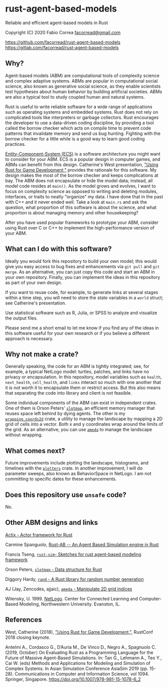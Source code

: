 # rust-agent-based-models

Reliable and efficient agent-based models in Rust

Copyright (C) 2020 Fabio Correa facorread@gmail.com

https://github.com/facorread/rust-agent-based-models
https://gitlab.com/facorread/rust-agent-based-models

## Why?

Agent-based models (ABM) are computational tools of complexity science and complex adaptive systems. ABMs are popular in computational social science, also known as generative social science, as they enable scientists test hypotheses about human behavior by building artificial societies. ABMs are also a typical tool to study coupled human and natural systems.

Rust is useful to write reliable software for a wide range of applications such as operating systems and embedded systems. Rust does not rely on complicated tools like interpreters or garbage collectors. Rust encourages the developer to use a data-driven coding discipline, by providing a tool called the borrow checker which acts on compile time to prevent code patterns that invalidate memory and send us bug hunting. Fighting with the borrow checker for a little while is a good way to learn good coding practices.

[Entity-Component-System (ECS)](https://en.wikipedia.org/wiki/Entity_component_system) is a software architecture you might want to consider for your ABM. ECS is a popular design in computer games, and ABMs can benefit from this design. Catherine's West presentation, ["Using Rust for Game Development,"](https://kyren.github.io/2018/09/14/rustconf-talk.html) provides the rationale for this software. My design makes the most of the borrow checker and keeps complications at bay. The ABM does not encapsulate or hide the model data; instead, all model code resides at ```main()```. As the model grows and evolves, I want to focus on complexity science as opposed to writing and deleting modules, interfaces, or traits to neatly "organize" my data. I have done that in the past with C++ and it never ended well. Take a look at ```main.rs``` and ask the question, what proportion of this software is about the science, and what proportion is about managing memory and other housekeeping?

After you have used popular frameworks to prototype your ABM, consider using Rust over C or C++ to implement the high-performance version of your ABM.

## What can I do with this software?

Ideally you would fork this repository to build your own model; this would give you easy access to bug fixes and enhancements via `git pull` and `git merge`. As an alternative, you can just copy this code and start an ABM in your own repository. Finally, you can implement the ideas in this repository as part of your own design.

If you want to reuse code, for example, to generate links at several stages within a time step, you will need to store the state variables in a ```world``` struct; see Catherine's presentation.

Use statistical software such as R, Julia, or SPSS to analyze and visualize the output files.

Please send me a short email to let me know if you find any of the ideas in this software useful for your own research or if you believe a different approach is necessary.

## Why not make a crate?

Generally speaking, the code for an ABM is tightly integrated; see, for example, a typical NetLogo model: turtles, patches, and links have no privacy or encapsulation. In this repository, model variables such as ```health```, ```next_health```, ```cell_health```, and ```links``` interact so much with one another that it is not worth it to encapsulate them or restrict access. But this also means that separating the code into library and client is not feasible.

Some individual components of the ABM can exist in independent crates. One of them is Orson Peters' [`slotmap`](https://github.com/orlp/slotmap), an efficient memory manager that reuses space left behind by dying agents. The other is my [`wrapping_coords2d`](https://crates.io/crates/wrapping_coords2d) crate, a utility to manage the landscape by mapping a 2D grid of cells into a vector. Both x and y coordinates wrap around the limits of the grid. As an alternative, you can use [`ameda`](https://docs.rs/ameda/latest/ameda) to manage the landscape without wrapping.

## What comes next?

Future improvements include plotting the landscape, histograms, and timelines with the [`plotters`](https://crates.io/crates/plotters) crate. In another improvement, I will do parameter sweeps, also known as BehaviorSpace in NetLogo. I am not committing to specific dates for these enhancements.

## Does this repository use `unsafe` code?

No.

## Other ABM designs and links

[Actix - Actor framework for Rust](https://github.com/actix/actix)

Carmine Spanguolo, [Rust-AB -- An Agent Based Simulation engine in Rust](https://github.com/spagnuolocarmine/abm)

Francis Tseng, [`rust-sim`- Sketches for rust agent-based modeling framework](https://github.com/frnsys/rust-sim)

Orson Peters, [`slotmap` - Data structure for Rust](https://github.com/orlp/slotmap)

Diggory Hardy, [`rand` - A Rust library for random number generation](https://github.com/rust-random/rand)

AJ (Jay, Zencodes, ajjaic), [`ameda` - Manipulate 2D grid indices](https://docs.rs/ameda/latest/ameda)

Wilensky, U. 1999. [NetLogo](http://ccl.northwestern.edu/netlogo/). Center for Connected Learning and Computer-Based Modeling, Northwestern University. Evanston, IL.

## References

West, Catherine (2018), ["Using Rust for Game Development,"](https://kyren.github.io/2018/09/14/rustconf-talk.html), RustConf 2018 closing keynote.

Antelmi A., Cordasco G., D’Auria M., De Vinco D., Negro A., Spagnuolo C. (2019, October) On Evaluating Rust as a Programming Language for the Future of Massive Agent-Based Simulations. In: Tan G., Lehmann A., Teo Y., Cai W. (eds) Methods and Applications for Modeling and Simulation of Complex Systems. In Asian Simulation Conference AsiaSim 2019 (pp. 15-28). Communications in Computer and Information Science, vol 1094. Springer, Singapore. https://doi.org/10.1007/978-981-15-1078-6_2
